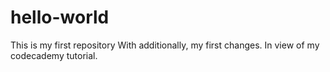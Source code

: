 # hello-world
This is my first repository
With additionally, my first changes. In view of my codecademy tutorial.
